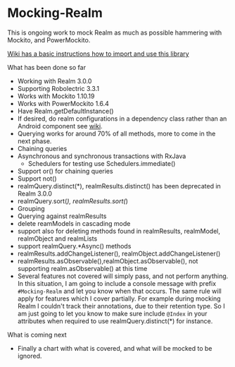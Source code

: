 # Mocking-Realm

This is ongoing work to mock Realm as much as possible hammering with Mockito, and PowerMockito.

[Wiki has a basic instructions how to import and use this library](https://github.com/juanmendez/Mocking-Realm/wiki)

What has been done so far
- Working with Realm 3.0.0
- Supporting Robolectric 3.3.1
- Works with Mockito 1.10.19
- Works with PowerMockito 1.6.4
- Have Realm.getDefaultInstance()
- If desired, do realm configurations in a dependency class rather than an Android component see [wiki](https://github.com/juanmendez/Mocking-Realm/wiki/How-to-initialize-Realm-when-testing).
- Querying works for around 70% of all methods, more to come in the next phase.
- Chaining queries
- Asynchronous and synchronous transactions with RxJava
    - Schedulers for testing use Schedulers.immediate()
- Support or() for chaining queries
- Support not()
- realmQuery.distinct(*), realmResults.distinct() has been deprecated in Realm 3.0.0
- realmQuery.sort(*), realmResults.sort(*)
- Grouping
- Querying against realmResults
- delete reamModels in cascading mode
- support also for deleting methods found in realmResults, realmModel, realmObject and realmLists
- support realmQuery.*Async() methods
- realmResults.addChangeListener(), realmObject.addChangeListener()
- realmResults.asObservable(),realmObject.asObservable(), not supporting realm.asObservable() at this time
- Several features not covered will simply pass, and not perform anything. In this situation, I am going to include a console message with prefix `#Mocking-Realm` and let you know when that occurs. The same rule will apply for features which I cover partially. For example during mocking Realm I couldn't track their annotations, due to their retention type. So I am just going to let you know to make sure include `@Index` in your attributes when required to use realmQuery.distinct(*) for instance.

What is coming next
- Finally a chart with what is covered, and what will be mocked to be ignored.
